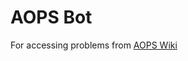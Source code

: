 # AOPS Bot

For accessing problems from [AOPS Wiki](https://artofproblemsolving.com/wiki/index.php?title=Main_Page)